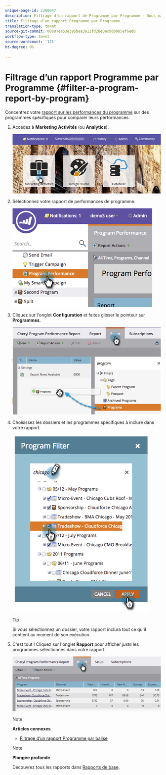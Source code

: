 ```yaml
---
unique-page-id: 2360047
description: Filtrage d’un rapport de Programme par Programme - Docs marketing - Documentation du produit
title: Filtrage d’un rapport Programme par Programme
translation-type: tm+mt
source-git-commit: 00887ea53e395bea3a11fd28e0ac98b085ef6ed8
workflow-type: tm+mt
source-wordcount: '121'
ht-degree: 0%

---
```



# Filtrage d’un rapport Programme par Programme {#filter-a-program-report-by-program}

Concentrez votre [rapport sur les performances du programme](create-a-program-performance-report.md) sur des programmes spécifiques pour comparer leurs performances.

1. Accédez à **Marketing** **Activités** (ou **Analytics**).

   ![](assets/login-marketing-activities-3.png)

1. Sélectionnez votre rapport de performances de programme.

   ![](assets/image2014-9-23-16-3a4-3a4.png)

1. Cliquez sur l&#39;onglet **Configuration** et faites glisser le pointeur sur **Programmes**.

   ![](assets/prospect3.jpg)

1. Choisissez les dossiers et les programmes spécifiques à inclure dans votre rapport.

   ![](assets/image2014-9-23-16-3a5-3a5.png)

   >[!TIP]
   >
   >Si vous sélectionnez un dossier, votre rapport inclura tout ce qu&#39;il contient au moment de son exécution.

1. C&#39;est tout ! Cliquez sur l&#39;onglet **Rapport** pour afficher *juste* les programmes sélectionnés dans votre rapport.

   ![](assets/image2014-9-23-16-3a5-3a41.png)

   >[!NOTE]
   >
   >**Articles connexes**
   >
   >    
   >    
   >    * [Filtrage d’un rapport Programme par balise](filter-a-program-report-by-tag.md)


   >[!NOTE]
   >
   >**Plongée profonde**
   >
   >
   >Découvrez tous les rapports dans [Rapports de base](http://docs.marketo.com/display/docs/basic+reporting).

